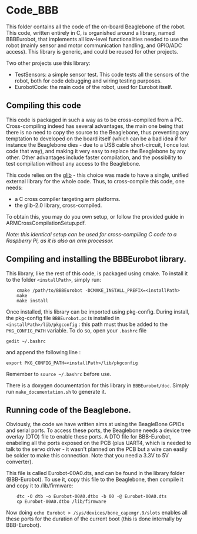 # Code_BBB
This folder contains all the code of the on-board Beaglebone of the robot.
This code, written entirely in C, is organished around a library, named BBBEurobot, that implements all low-level
functionalities needed to use the robot (mainly sensor and motor communication handling, and GPIO/ADC access). This library is
generic, and could be reused for other projects.

Two other projects use this library:
 - TestSensors: a simple sensor test. This code tests all the sensors of the robot, both for code debugging and wiring testing purposes.
 - EurobotCode: the main code of the robot, used for Eurobot itself.


## Compiling this code

This code is packaged in such a way as to be cross-compiled from a PC. Cross-compiling indeed has several advantages, the main
one being that there is no need to copy the source to the Beaglebone, thus preventing any temptation to developed on the board itself
(which can be a bad idea if for instance the Beaglebone dies - due to a USB cable short-circuit, I once lost code that way), and making
it very easy to replace the Beaglebone by any other. Other advantages include faster compilation, and the possibility to test compilation
without any access to the Beaglebone.

This code relies on the [glib](https://developer.gnome.org/glib/) - this choice was made to have a single, unified external library for the whole code.
Thus, to cross-compile this code, one needs:

 - a C cross compiler targeting arm platforms.
 - the glib-2.0 library, cross-compiled.

To obtain this, you may do you own setup, or follow the provided guide in ARMCrossCompilationSetup.pdf.

*Note: this identical setup can be used for cross-compiling C code to a Raspberry Pi, as it is also an arm processor.*


## Compiling and installing the BBBEurobot library.

This library, like the rest of this code, is packaged using cmake. To install it to the folder `<installPath>`, simply run:

```
	cmake /path/to/BBBEurobot -DCMAKE_INSTALL_PREFIX=<installPath>
	make
	make install
```

Once installed, this library can be imported using pkg-config. During install, the pkg-config file `BBBEurobot.pc` is installed in
`<installPath>/lib/pkgconfig` : this path must thus be added to the `PKG_CONFIG_PATH` variable. To do so, open your `.bashrc` file

```
gedit ~/.bashrc
```

and append the following line :

```
export PKG_CONFIG_PATH=<installPath>/lib/pkgconfig
```

Remember to `source ~/.bashrc` before use.

There is a doxygen documentation for this library in `BBBEurobot/doc`. Simply run `make_documentation.sh` to generate it.

## Running code of the Beaglebone.

Obviously, the code we have written aims at using the BeagleBone GPIOs and serial ports. To access these ports, the Beaglebone needs a
device tree overlay (DTO) file to enable these ports.
A DTO file for BBB-Eurobot, enabeling all the ports exposed on the PCB (plus UART4, which is needed to talk to the servo driver - it wasn't planned
on the PCB but a wire can easily be solder to make this connection. Note that you need a 3.3V to 5V converter).

This file is called Eurobot-00A0.dts, and can be found in the library folder (BBB-Eurobot). To use it, copy this file to the Beaglebone,
then compile it and copy it to /lib/firmware:

```
	dtc -O dtb -o Eurobot-00A0.dtbo -b 00 -@ Eurobot-00A0.dts
	cp Eurobot-00A0.dtbo /lib/firmware
```

Now doing ```echo Eurobot > /sys/devices/bone_capemgr.9/slots``` enables all these ports for the duration of the current boot (this is done internally by BBB-Eurobot).
